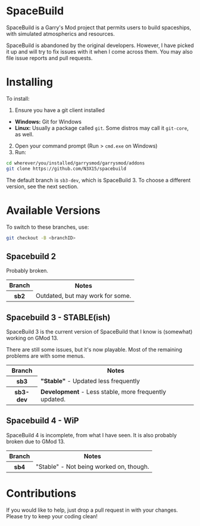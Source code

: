 # SpaceBuild

SpaceBuild is a Garry's Mod project that permits users to build spaceships, with simulated atmospherics and resources.

SpaceBuild is abandoned by the original developers. However, I have picked it up and will try to fix issues with it
when I come across them.  You may also file issue reports and pull requests.

# Installing

To install:

1. Ensure you have a git client installed
  * **Windows:** Git for Windows
  * **Linux:** Usually a package called `git`.  Some distros may call it `git-core`, as well.
2. Open your command prompt (Run > `cmd.exe` on Windows)
3. Run:
```bash
cd wherever/you/installed/garrysmod/garrysmod/addons
git clone https://github.com/N3X15/spacebuild
```

The default branch is `sb3-dev`, which is SpaceBuild 3.  To choose a different version, see the next section.

# Available Versions

To switch to these branches, use:

```bash
git checkout -B <branchID>
```

## Spacebuild 2
Probably broken.

<table>
<tr><th>Branch</th><th>Notes</th></tr>
<tr><th>sb2</th><td>Outdated, but may work for some.</td></tr>
</table>

## Spacebuild 3 - STABLE(ish)
SpaceBuild 3 is the current version of SpaceBuild that I know is (somewhat) working on GMod 13.

There are still some issues, but it's now playable.  Most of the remaining problems are with some menus.

<table>
<tr><th>Branch</th><th>Notes</th></tr>
<tr><th>sb3</th><td><b>"Stable"</b> - Updated less frequently</td></tr>
<tr><th>sb3-dev</th><td><b>Development</b> - Less stable, more frequently updated.</td></tr>
</table>

## Spacebuild 4 - WiP

SpaceBuild 4 is incomplete, from what I have seen.  It is also probably broken due to GMod 13.

<table>
<tr><th>Branch</th><th>Notes</th></tr>
<tr><th>sb4</th><td>"Stable" - Not being worked on, though.</td></tr>
</table>

# Contributions
If you would like to help, just drop a pull request in with your changes.
Please try to keep your coding clean!
